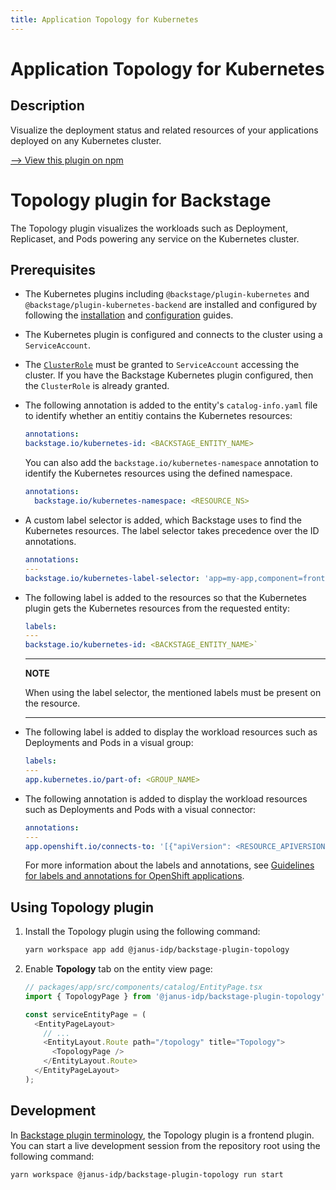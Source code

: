 ```yaml
---
title: Application Topology for Kubernetes
---
```


# Application Topology for Kubernetes
## Description
Visualize the deployment status and related resources of your applications deployed on any Kubernetes cluster.

[--> View this plugin on npm](https://www.npmjs.com/package/@janus-idp/backstage-plugin-topology)

# Topology plugin for Backstage

The Topology plugin visualizes the workloads such as Deployment, Replicaset, and Pods powering any service on the Kubernetes cluster.

## Prerequisites

- The Kubernetes plugins including `@backstage/plugin-kubernetes` and `@backstage/plugin-kubernetes-backend` are installed and configured by following the [installation](https://backstage.io/docs/features/kubernetes/installation) and [configuration](https://backstage.io/docs/features/kubernetes/configuration) guides.
- The Kubernetes plugin is configured and connects to the cluster using a `ServiceAccount`.
- The [`ClusterRole`](https://backstage.io/docs/features/kubernetes/configuration#role-based-access-control) must be granted to `ServiceAccount` accessing the cluster. If you have the Backstage Kubernetes plugin configured, then the `ClusterRole` is already granted.
- The following annotation is added to the entity's `catalog-info.yaml` file to identify whether an entitiy contains the Kubernetes resources:
  ```yaml
  annotations:
  backstage.io/kubernetes-id: <BACKSTAGE_ENTITY_NAME>
  ```
  You can also add the `backstage.io/kubernetes-namespace` annotation to identify the Kubernetes resources using the defined namespace.
  ```yaml
  annotations:
    backstage.io/kubernetes-namespace: <RESOURCE_NS>
  ```
- A custom label selector is added, which Backstage uses to find the Kubernetes resources. The label selector takes precedence over the ID annotations.

  ```yaml
  annotations:
  ---
  backstage.io/kubernetes-label-selector: 'app=my-app,component=front-end'
  ```

- The following label is added to the resources so that the Kubernetes plugin gets the Kubernetes resources from the requested entity:

  ```yaml
  labels:
  ---
  backstage.io/kubernetes-id: <BACKSTAGE_ENTITY_NAME>`
  ```

  ***

  **NOTE**

  When using the label selector, the mentioned labels must be present on the resource.

  ***

- The following label is added to display the workload resources such as Deployments and Pods in a visual group:
  ```yaml
  labels:
  ---
  app.kubernetes.io/part-of: <GROUP_NAME>
  ```
- The following annotation is added to display the workload resources such as Deployments and Pods with a visual connector:
  ```yaml
  annotations:
  ---
  app.openshift.io/connects-to: '[{"apiVersion": <RESOURCE_APIVERSION>,"kind": <RESOURCE_KIND>,"name": <RESOURCE_NAME>}]'
  ```
  For more information about the labels and annotations, see [Guidelines for labels and annotations for OpenShift applications](https://github.com/redhat-developer/app-labels/blob/master/labels-annotation-for-openshift.adoc).

## Using Topology plugin

1. Install the Topology plugin using the following command:

   ```bash
   yarn workspace app add @janus-idp/backstage-plugin-topology
   ```

2. Enable **Topology** tab on the entity view page:

   ```ts
   // packages/app/src/components/catalog/EntityPage.tsx
   import { TopologyPage } from '@janus-idp/backstage-plugin-topology';

   const serviceEntityPage = (
     <EntityPageLayout>
       // ...
       <EntityLayout.Route path="/topology" title="Topology">
         <TopologyPage />
       </EntityLayout.Route>
     </EntityPageLayout>
   );
   ```

## Development

In [Backstage plugin terminology](https://backstage.io/docs/local-dev/cli-build-system#package-roles), the Topology plugin is a frontend plugin. You can start a live development session from the repository root using the following command:

```
yarn workspace @janus-idp/backstage-plugin-topology run start
```